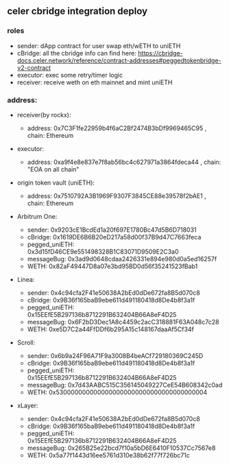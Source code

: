 ## celer cbridge integration deploy

### roles

- sender: dApp contract for user swap eth/wETH to uniETH
- cBridge: all the cbridge info can find here: https://cbridge-docs.celer.network/reference/contract-addresses#peggedtokenbridge-v2-contract
- executor: exec some retry/timer logic
- receiver: receive weth on eth mainnet and mint uniETH

### address:

- receiver(by rockx):
  - address: 0x7C3F1fe22959b4f6aC2Bf2474B3bDf9969465C95 , chain: Ethereum

- executor:
  - address: 0xa9f4e8e837e7f8ab56bc4c627971a3864fdeca44 , chain: "EOA on all chain"
- origin token vault (uniETH):
  - address: 0x7510792A3B1969F9307F3845CE88e39578f2bAE1 , chain: Ethereum

- Arbitrum One:
  - sender: 0x9203cE1BcdEd1a20f697E1780Bc47d5B6D718031
  - cBridge: 0x1619DE6B6B20eD217a58d00f37B9d47C7663feca
  - pegged_uniETH: 0x3d15fD46CE9e551498328B1C83071D9509E2C3a0
  - messageBug: 0x3ad9d0648cdaa2426331e894e980d0a5ed16257f
  - WETH: 0x82aF49447D8a07e3bd95BD0d56f35241523fBab1

- Linea:
  - sender: 0x4c94cfa2F41e50638A2bEd0dDe672fa8B5d070c8
  - cBridge: 0x9B36f165baB9ebe611d491180418d8De4b8f3a1f
  - pegged_uniETH: 0x15EEfE5B297136b8712291B632404B66A8eF4D25
  - messageBug: 0x6F2bD3Dec1A8c4459c2acC318881F63A048c7c28
  - WETH: 0xe5D7C2a44FfDDf6b295A15c148167daaAf5Cf34f

- Scroll:
  - sender: 0x6b9a24F96A71F9a3008B4beACf729180369C245D
  - cBridge: 0x9B36f165baB9ebe611d491180418d8De4b8f3a1f
  - pegged_uniETH: 0x15EEfE5B297136b8712291B632404B66A8eF4D25
  - messageBug: 0x7d43AABC515C356145049227CeE54B608342c0ad
  - WETH: 0x5300000000000000000000000000000000000004

- xLayer:
  - sender: 0x4c94cfa2F41e50638A2bEd0dDe672fa8B5d070c8
  - cBridge: 0x9B36f165baB9ebe611d491180418d8De4b8f3a1f
  - pegged_uniETH: 0x15EEfE5B297136b8712291B632404B66A8eF4D25
  - messageBug: 0x265B25e22bcd7f10a5bD6E6410F10537Cc7567e8
  - WETH: 0x5a77f1443d16ee5761d310e38b62f77f726bc71c
